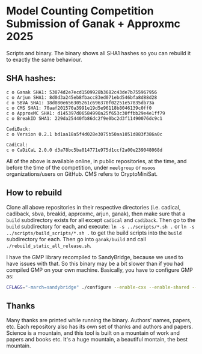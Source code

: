 #  Model Counting Competition Submission of Ganak + Approxmc 2025
Scripts and binary. The binary shows all SHA1 hashes so you can rebuild it to
exactly the same behaviour.

## SHA hashes:
```plain
c o Ganak SHA1: 53074d2e7ecd1509928b3682c43de7b755967956
c o Arjun SHA1: 8d0d3a245eb8fbacc83ed071ebd546bfa8d88d28
c o SBVA SHA1: 18d080e656305261c696370f02251e57835db73a
c o CMS SHA1: 70aaf201570a3991e19d5e96118b8046139c0ff0
c o ApproxMC SHA1: d145397d06584990a25f653c30ffbb29e4e1ff79
c o BreakID SHA1: 229da25440fb86dc2f9e0bc2d3f11490076dc9c1

CadiBack:
c o Version 0.2.1 bd1aa18a5f4d028e3075b50aa1051d883f386a0c

CadiCal:
c o CaDiCaL 2.0.0 d3a78bc5ba014771e975d1ccf2a00e239048068d
```

All of the above is available online, in public repositories, at the time, and
before the time of the competition, under `meelgroup` or `msoos`
organizations/users on GitHub. CMS refers to CryptoMiniSat.

## How to rebuild
Clone all above repositories in their respective directories (i.e. cadical,
cadiback, sbva, breakid, approxmc, arjun, ganak), then make sure that a
`build` subdirectory exists for all except `cadical` and `cadiback`. Then
go to the `build` subdirectory for each, and execute: `ln -s ../scripts/*.sh .`
or `ln -s ../scripts/build_scripts/*.sh .` to get the build scripts into the
`build` subdirectory for each. Then go into `ganak/build` and call
`./rebuild_static_all_release.sh`.

I have the GMP library recompiled to SandyBridge, because we used to have
issues with that. So this binary may be a bit slower than if you had compiled
GMP on your own machine. Basically, you have to configure GMP as:
```bash
CFLAGS="-march=sandybridge" ./configure --enable-cxx --enable-shared --enable-static
```


## Thanks
Many thanks are printed while running the binary. Authors' names, papers, etc.
Each repository also has its own set of thanks and authors and papers. Science
is a mountain, and this tool is built on a mountain of work and papers and
books etc. It's a huge mountain, a beautiful montain, the best mountain.
